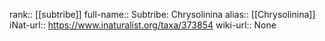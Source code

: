 

rank:: [[subtribe]]
full-name:: Subtribe: Chrysolinina
alias:: [[Chrysolinina]]
iNat-url:: https://www.inaturalist.org/taxa/373854
wiki-url:: None